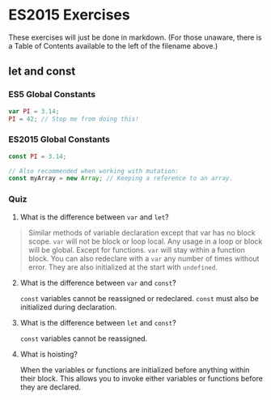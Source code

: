 # ES2015 Exercises

These exercises will just be done in markdown.
(For those unaware, there is a Table of Contents available to the left of the filename above.)

## let and const

### ES5 Global Constants
```js
var PI = 3.14;
PI = 42; // Stop me from doing this!
```

### ES2015 Global Constants
```js
const PI = 3.14;

// Also recommended when working with mutation:
const myArray = new Array; // Keeping a reference to an array.
```

### Quiz

1. What is the difference between `var` and `let`?
> Similar methods of variable declaration except that var has no block scope.
> `var` will not be block or loop local. Any usage in a loop or block will be global.
> Except for functions. `var` will stay within a function block.
> You can also redeclare with a `var` any number of times without error.
> They are also initialized at the start with `undefined`.
2. What is the difference between `var` and `const`?
   
    `const` variables cannot be reassigned or redeclared. `const` must also be initialized during declaration.
3. What is the difference between `let` and `const`?
   
    `const` variables cannot be reassigned.
4. What is hoisting?
   
    When the variables or functions are initialized before anything within their block.
    This allows you to invoke either variables or functions before they are declared.